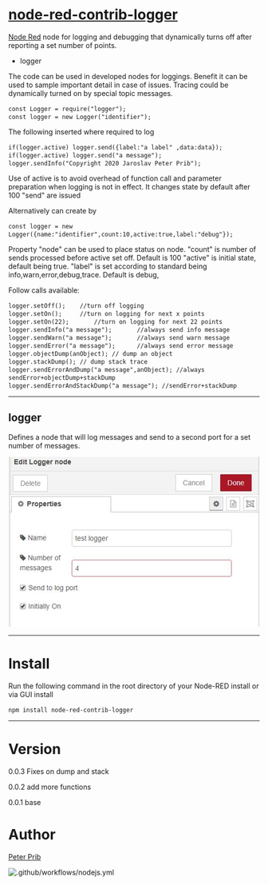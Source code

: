 # [node-red-contrib-logger][2]
[Node Red][1] node for logging and debugging that dynamically turns off after reporting a set number of points.

* logger

The code can be used in developed nodes for loggings. Benefit it can be used to sample important detail in case of issues.  Tracing could be dynamically turned on by special topic messages. 


	const Logger = require("logger");
	const logger = new Logger("identifier");


The following inserted where required to log

	if(logger.active) logger.send({label:"a label" ,data:data});
	if(logger.active) logger.send("a message");
	logger.sendInfo("Copyright 2020 Jaroslav Peter Prib");

Use of active is to avoid overhead of function call and parameter preparation when logging is not in effect. It changes state by default after 100 "send" are issued

Alternatively can create by
	
	const logger = new Logger({name:"identifier",count:10,active:true,label:"debug"});

Property "node" can be used to place status on node.
"count" is number of sends processed before active set off. Default is 100
"active" is initial state, default being true.
"label" is set according to standard being info,warn,error,debug,trace.  Default is debug,

Follow calls available: 

	logger.setOff();	//turn off logging
	logger.setOn();		//turn on logging for next x points
	logger.setOn(22);		//turn on logging for next 22 points
	logger.sendInfo("a message"); 		//always send info message 
	logger.sendWarn("a message"); 		//always send warn message 
	logger.sendError("a message"); 		//always send error message 
	logger.objectDump(anObject); // dump an object
	logger.stackDump(); // dump stack trace
	logger.sendErrorAndDump("a message",anObject); //always sendError+objectDump+stackDump
	logger.sendErrorAndStackDump("a message"); //sendError+stackDump

------------------------------------------------------------

## logger

Defines a node that will log messages and send to a second port for a set number of messages. 

![logger](documentation/logger.JPG "logger")

------------------------------------------------------------

# Install

Run the following command in the root directory of your Node-RED install or via GUI install

    npm install node-red-contrib-logger


------------------------------------------------------------

# Version

0.0.3 Fixes on dump and stack

0.0.2 add more functions

0.0.1 base

# Author

[Peter Prib][3]

[1]: http://nodered.org "node-red home page"

[2]: https://www.npmjs.com/package/node-red-contrib-logger "source code"

[3]: https://github.com/peterprib "base github"

![.github/workflows/nodejs.yml](https://github.com/peterprib/node-red-contrib-logger/workflows/.github/workflows/nodejs.yml/badge.svg?event=release)